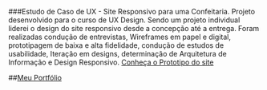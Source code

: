 ###Estudo de Caso de UX - Site Responsivo para uma Confeitaria.
Projeto desenvolvido para o curso de UX Design. Sendo um projeto individual  liderei o design do site responsivo desde a concepção até a entrega. 
Foram realizadas condução de entrevistas, Wireframes em papel e digital, prototipagem de baixa e alta fidelidade, condução de estudos de usabilidade, Iteração em designs, determinação de Arquitetura de Informação e Design Responsivo.
[Conheça o Prototipo do site](https://www.figma.com/proto/Q2YBZPMnDNKfQtbk6C0Utd/cake?type=design&node-id=362-198&t=Pkx2WkUIB4AanSS3-1&scaling=scale-down&page-id=0%3A1&mode=design)


##[Meu Portfólio](https://sites.google.com/view/priscila-ribeiro/p%C3%A1gina-inicial)
